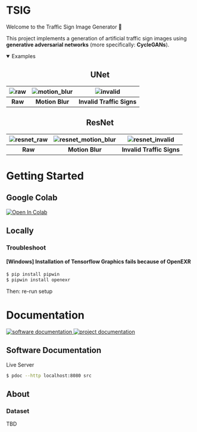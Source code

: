 # TSIG
Welcome to the Traffic Sign Image Generator 👋

This project implements a generation of artificial traffic sign images using **generative adversarial networks** (more specifically: **CycleGANs**).

<details open>
<summary>Examples</summary>

<div align=center>
<h2>UNet</h2>

![raw](https://user-images.githubusercontent.com/83597198/220124845-941839b9-3061-4f90-b1a4-943ab25b996c.gif) | ![motion_blur](https://user-images.githubusercontent.com/83597198/220123815-ad5a0949-1b44-4bf1-8921-e62346251feb.gif) | ![invalid](https://user-images.githubusercontent.com/83597198/220123835-f01edba3-22e4-4d49-8b73-36c1de62f0ff.gif) |
|:--:|:--:|:--:|
| **Raw** | **Motion Blur** | **Invalid Traffic Signs** |
</div>

<div align=center>
<h2>ResNet</h2> 

![resnet_raw](https://user-images.githubusercontent.com/83597198/220563790-d180cd2a-8e52-400b-8883-e1ccd00856c1.gif) | ![resnet_motion_blur](https://user-images.githubusercontent.com/83597198/220563976-6202825f-febd-4966-b534-9c542a21b46d.gif) | ![resnet_invalid](https://user-images.githubusercontent.com/83597198/220564027-1718936e-0521-460a-aba3-b88d605a3f12.gif) |
|:--:|:--:|:--:|
| **Raw** | **Motion Blur** | **Invalid Traffic Signs** |
</div>

</details>



# Getting Started
## Google Colab
<a href="https://colab.research.google.com/drive/1b8sW0nHd4J2G3D7BPG5zZ8DI1P8atOfP?usp=sharing"><img src="https://colab.research.google.com/assets/colab-badge.svg" alt="Open In Colab"></a>
 
## Locally
### Troubleshoot
#### **[Windows]** Installation of Tensorflow Graphics fails because of OpenEXR
  ```bash
  $ pip install pipwin
  $ pipwin install openexr
  ```
  Then: re-run setup

# Documentation
<p>
  <a href="doc/Software%20Documentation/src" target="_blank">
    <img alt="software documentation" src="https://img.shields.io/badge/software%20documentation-html-blue" />
  </a>
  <a href="doc/dokumentation.pdf" target="_blank">
    <img alt="project documentation" src="https://img.shields.io/badge/project%20documentation-pdf-blue" />
  </a>
</p>

## Software Documentation
Live Server
```bash
$ pdoc --http localhost:8080 src
```

## About
### Dataset
TBD
